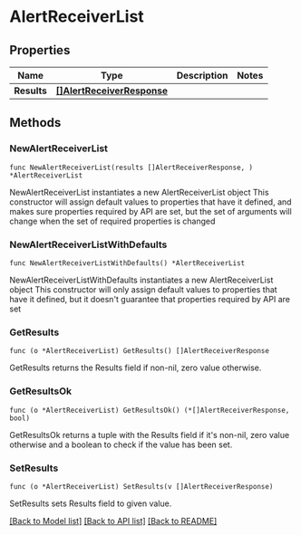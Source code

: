 # AlertReceiverList

## Properties

Name | Type | Description | Notes
------------ | ------------- | ------------- | -------------
**Results** | [**[]AlertReceiverResponse**](AlertReceiverResponse.md) |  | 

## Methods

### NewAlertReceiverList

`func NewAlertReceiverList(results []AlertReceiverResponse, ) *AlertReceiverList`

NewAlertReceiverList instantiates a new AlertReceiverList object
This constructor will assign default values to properties that have it defined,
and makes sure properties required by API are set, but the set of arguments
will change when the set of required properties is changed

### NewAlertReceiverListWithDefaults

`func NewAlertReceiverListWithDefaults() *AlertReceiverList`

NewAlertReceiverListWithDefaults instantiates a new AlertReceiverList object
This constructor will only assign default values to properties that have it defined,
but it doesn't guarantee that properties required by API are set

### GetResults

`func (o *AlertReceiverList) GetResults() []AlertReceiverResponse`

GetResults returns the Results field if non-nil, zero value otherwise.

### GetResultsOk

`func (o *AlertReceiverList) GetResultsOk() (*[]AlertReceiverResponse, bool)`

GetResultsOk returns a tuple with the Results field if it's non-nil, zero value otherwise
and a boolean to check if the value has been set.

### SetResults

`func (o *AlertReceiverList) SetResults(v []AlertReceiverResponse)`

SetResults sets Results field to given value.



[[Back to Model list]](../README.md#documentation-for-models) [[Back to API list]](../README.md#documentation-for-api-endpoints) [[Back to README]](../README.md)


